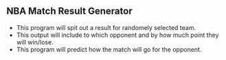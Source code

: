 ## NBA Match Result Generator

* This program will spit out a result for randomely selected team.
* This output will include to which opponent and by how much point they will win/lose.
* This program will predict how the match will go for the opponent.
